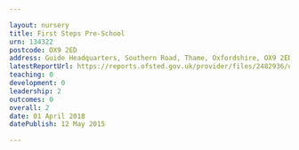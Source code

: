 ```yaml
---

layout: nursery
title: First Steps Pre-School
urn: 134322
postcode: OX9 2ED
address: Guide Headquarters, Southern Road, Thame, Oxfordshire, OX9 2ED
latestReportUrl: https://reports.ofsted.gov.uk/provider/files/2482936/urn/134322.pdf
teaching: 0
development: 0
leadership: 2
outcomes: 0
overall: 2
date: 01 April 2018 
datePublish: 12 May 2015

---
```

